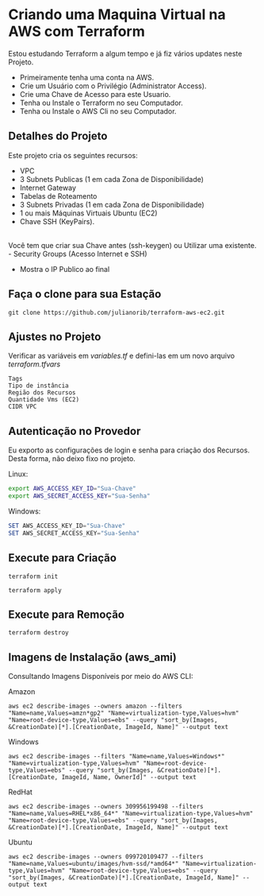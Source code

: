 # Criando uma Maquina Virtual na AWS com Terraform

Estou estudando Terraform a algum tempo e já fiz vários updates neste Projeto. 

- Primeiramente tenha uma conta na AWS.
- Crie um Usuário com o Privilégio (Administrator Access).
- Crie uma Chave de Acesso para este Usuario.
- Tenha ou Instale o Terraform no seu Computador.
- Tenha ou Instale o AWS Cli no seu Computador.


## Detalhes do Projeto

Este projeto cria os seguintes recursos:

- VPC
- 3 Subnets Publicas (1 em cada Zona de Disponibilidade)
- Internet Gateway
- Tabelas de Roteamento
- 3 Subnets Privadas (1 em cada Zona de Disponibilidade)
- 1 ou mais Máquinas Virtuais Ubuntu (EC2)
- Chave SSH (KeyPairs).
<br>
    Você tem que criar sua Chave antes (ssh-keygen) ou Utilizar uma existente.
- Security Groups (Acesso Internet e SSH)

- Mostra o IP Publico ao final

## Faça o clone para sua Estação

```
git clone https://github.com/julianorib/terraform-aws-ec2.git
```

## Ajustes no Projeto

Verificar as variáveis em *variables.tf* e defini-las em um novo arquivo *terraform.tfvars*

```
Tags
Tipo de instância
Região dos Recursos
Quantidade Vms (EC2)
CIDR VPC
```

## Autenticação no Provedor

Eu exporto as configurações de login e senha para criação dos Recursos.
Desta forma, não deixo fixo no projeto.

Linux:
```bash
export AWS_ACCESS_KEY_ID="Sua-Chave"
export AWS_SECRET_ACCESS_KEY="Sua-Senha"
```

Windows:
```Powershell
SET AWS_ACCESS_KEY_ID="Sua-Chave"
SET AWS_SECRET_ACCESS_KEY="Sua-Senha"
```


## Execute para Criação

```
terraform init
```

```
terraform apply
```

## Execute para Remoção

```
terraform destroy
```

## Imagens de Instalação (aws_ami)

Consultando Imagens Disponíveis por meio do AWS CLI:

Amazon
```
aws ec2 describe-images --owners amazon --filters "Name=name,Values=amzn*gp2" "Name=virtualization-type,Values=hvm" "Name=root-device-type,Values=ebs" --query "sort_by(Images, &CreationDate)[*].[CreationDate, ImageId, Name]" --output text
```
Windows
```
aws ec2 describe-images --filters "Name=name,Values=Windows*" "Name=virtualization-type,Values=hvm" "Name=root-device-type,Values=ebs" --query "sort_by(Images, &CreationDate)[*].[CreationDate, ImageId, Name, OwnerId]" --output text
```
RedHat
```
aws ec2 describe-images --owners 309956199498 --filters "Name=name,Values=RHEL*x86_64*" "Name=virtualization-type,Values=hvm" "Name=root-device-type,Values=ebs" --query "sort_by(Images, &CreationDate)[*].[CreationDate, ImageId, Name]" --output text
```
Ubuntu
```
aws ec2 describe-images --owners 099720109477 --filters "Name=name,Values=ubuntu/images/hvm-ssd/*amd64*" "Name=virtualization-type,Values=hvm" "Name=root-device-type,Values=ebs" --query "sort_by(Images, &CreationDate)[*].[CreationDate, ImageId, Name]" --output text
```



